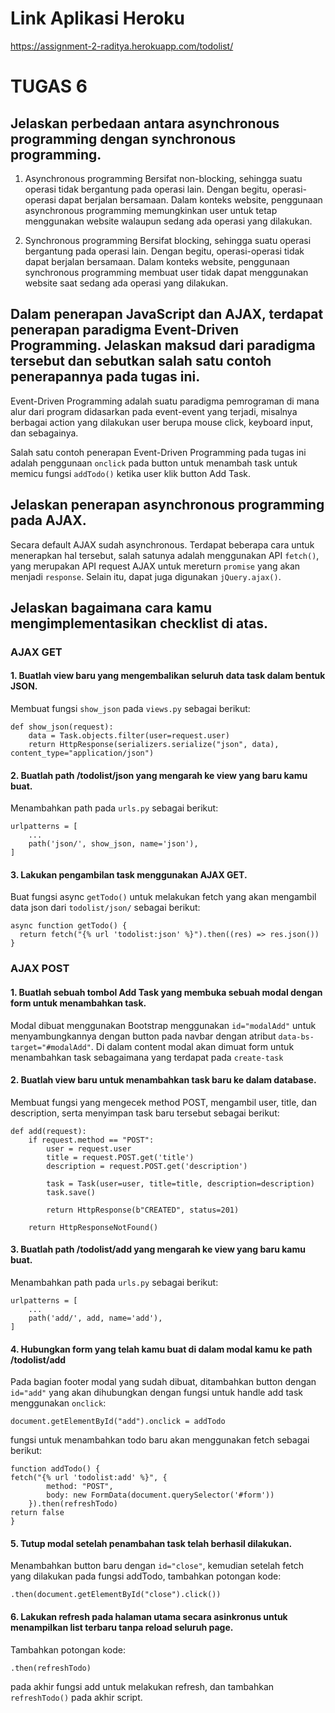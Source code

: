# Link Aplikasi Heroku
https://assignment-2-raditya.herokuapp.com/todolist/

# TUGAS 6

## Jelaskan perbedaan antara asynchronous programming dengan synchronous programming.
1. Asynchronous programming
Bersifat non-blocking, sehingga suatu operasi tidak bergantung pada operasi lain. Dengan begitu, operasi-operasi dapat berjalan bersamaan. Dalam konteks website, penggunaan asynchronous programming memungkinkan user untuk tetap menggunakan website walaupun sedang ada operasi yang dilakukan.

2. Synchronous programming
Bersifat blocking, sehingga suatu operasi bergantung pada operasi lain. Dengan begitu, operasi-operasi tidak dapat berjalan bersamaan. Dalam konteks website, penggunaan synchronous programming membuat user tidak dapat menggunakan website saat sedang ada operasi yang dilakukan.

## Dalam penerapan JavaScript dan AJAX, terdapat penerapan paradigma Event-Driven Programming. Jelaskan maksud dari paradigma tersebut dan sebutkan salah satu contoh penerapannya pada tugas ini.
Event-Driven Programming adalah suatu paradigma pemrograman di mana alur dari program didasarkan pada event-event yang terjadi, misalnya berbagai action yang dilakukan user berupa mouse click, keyboard input, dan sebagainya.

Salah satu contoh penerapan Event-Driven Programming pada tugas ini adalah penggunaan ```onclick``` pada button untuk menambah task untuk memicu fungsi ```addTodo()``` ketika user klik button Add Task.

## Jelaskan penerapan asynchronous programming pada AJAX.
Secara default AJAX sudah asynchronous. Terdapat beberapa cara untuk menerapkan hal tersebut, salah satunya adalah menggunakan API ```fetch()```, yang merupakan API request AJAX untuk mereturn ```promise``` yang akan menjadi ```response```. Selain itu, dapat juga digunakan ```jQuery.ajax()```.

## Jelaskan bagaimana cara kamu mengimplementasikan checklist di atas.
### AJAX GET
#### 1. Buatlah view baru yang mengembalikan seluruh data task dalam bentuk JSON. 
Membuat fungsi ```show_json``` pada ```views.py``` sebagai berikut:
```
def show_json(request):
    data = Task.objects.filter(user=request.user)
    return HttpResponse(serializers.serialize("json", data), content_type="application/json")
```

#### 2. Buatlah path /todolist/json yang mengarah ke view yang baru kamu buat.
Menambahkan path pada ```urls.py``` sebagai berikut:
```
urlpatterns = [
    ...
    path('json/', show_json, name='json'),
]
```

#### 3. Lakukan pengambilan task menggunakan AJAX GET.
Buat fungsi async ```getTodo()``` untuk melakukan fetch yang akan mengambil data json dari ```todolist/json/``` sebagai berikut:
```
async function getTodo() {
  return fetch("{% url 'todolist:json' %}").then((res) => res.json())
}
```

### AJAX POST
#### 1. Buatlah sebuah tombol Add Task yang membuka sebuah modal dengan form untuk menambahkan task.
Modal dibuat menggunakan Bootstrap menggunakan ```id="modalAdd"``` untuk menyambungkannya dengan button pada navbar dengan atribut ```data-bs-target="#modalAdd"```. Di dalam content modal akan dimuat form untuk menambahkan task sebagaimana yang terdapat pada ```create-task```

#### 2. Buatlah view baru untuk menambahkan task baru ke dalam database.
Membuat fungsi yang mengecek method POST, mengambil user, title, dan description, serta menyimpan task baru tersebut sebagai berikut:
```
def add(request):
    if request.method == "POST":
        user = request.user
        title = request.POST.get('title')
        description = request.POST.get('description')

        task = Task(user=user, title=title, description=description)
        task.save()

        return HttpResponse(b"CREATED", status=201)

    return HttpResponseNotFound()
```

#### 3. Buatlah path /todolist/add yang mengarah ke view yang baru kamu buat.
Menambahkan path pada ```urls.py``` sebagai berikut:
```
urlpatterns = [
    ...
    path('add/', add, name='add'),
]
```

#### 4. Hubungkan form yang telah kamu buat di dalam modal kamu ke path /todolist/add
Pada bagian footer modal yang sudah dibuat, ditambahkan button dengan ```id="add"``` yang akan dihubungkan dengan fungsi untuk handle add task menggunakan ```onclick```: 
```
document.getElementById("add").onclick = addTodo
```
fungsi untuk menambahkan todo baru akan menggunakan fetch sebagai berikut:
```
function addTodo() {
fetch("{% url 'todolist:add' %}", {
        method: "POST",
        body: new FormData(document.querySelector('#form'))
    }).then(refreshTodo)
return false
}
```

#### 5. Tutup modal setelah penambahan task telah berhasil dilakukan.
Menambahkan button baru dengan ```id="close"```, kemudian setelah fetch yang dilakukan pada fungsi addTodo, tambahkan potongan kode: 
```
.then(document.getElementById("close").click())
```

#### 6. Lakukan refresh pada halaman utama secara asinkronus untuk menampilkan list terbaru tanpa reload seluruh page.
Tambahkan potongan kode:
```
.then(refreshTodo)
```
pada akhir fungsi add untuk melakukan refresh, dan tambahkan ```refreshTodo()``` pada akhir script.
